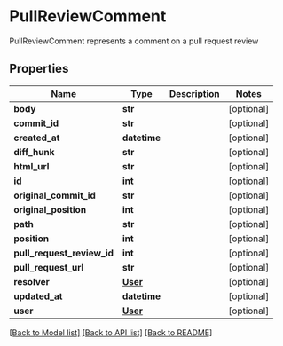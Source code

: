 # PullReviewComment

PullReviewComment represents a comment on a pull request review

## Properties
Name | Type | Description | Notes
------------ | ------------- | ------------- | -------------
**body** | **str** |  | [optional] 
**commit_id** | **str** |  | [optional] 
**created_at** | **datetime** |  | [optional] 
**diff_hunk** | **str** |  | [optional] 
**html_url** | **str** |  | [optional] 
**id** | **int** |  | [optional] 
**original_commit_id** | **str** |  | [optional] 
**original_position** | **int** |  | [optional] 
**path** | **str** |  | [optional] 
**position** | **int** |  | [optional] 
**pull_request_review_id** | **int** |  | [optional] 
**pull_request_url** | **str** |  | [optional] 
**resolver** | [**User**](User.md) |  | [optional] 
**updated_at** | **datetime** |  | [optional] 
**user** | [**User**](User.md) |  | [optional] 

[[Back to Model list]](../README.md#documentation-for-models) [[Back to API list]](../README.md#documentation-for-api-endpoints) [[Back to README]](../README.md)


